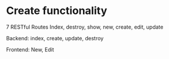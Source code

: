 # Create functionality

7 RESTful Routes
Index, destroy, show, new, create, edit, update

Backend: index, create, update, destroy

Frontend: New, Edit